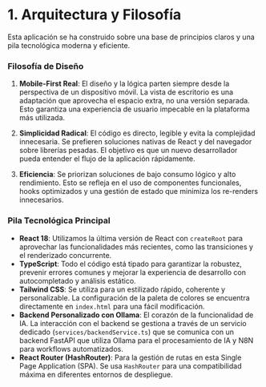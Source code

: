 # 1. Arquitectura y Filosofía

Esta aplicación se ha construido sobre una base de principios claros y una pila tecnológica moderna y eficiente.

### Filosofía de Diseño

1.  **Mobile-First Real**: El diseño y la lógica parten siempre desde la perspectiva de un dispositivo móvil. La vista de escritorio es una adaptación que aprovecha el espacio extra, no una versión separada. Esto garantiza una experiencia de usuario impecable en la plataforma más utilizada.

2.  **Simplicidad Radical**: El código es directo, legible y evita la complejidad innecesaria. Se prefieren soluciones nativas de React y del navegador sobre librerías pesadas. El objetivo es que un nuevo desarrollador pueda entender el flujo de la aplicación rápidamente.

3.  **Eficiencia**: Se priorizan soluciones de bajo consumo lógico y alto rendimiento. Esto se refleja en el uso de componentes funcionales, hooks optimizados y una gestión de estado que minimiza los re-renders innecesarios.

### Pila Tecnológica Principal

-   **React 18**: Utilizamos la última versión de React con `createRoot` para aprovechar las funcionalidades más recientes, como las transiciones y el renderizado concurrente.
-   **TypeScript**: Todo el código está tipado para garantizar la robustez, prevenir errores comunes y mejorar la experiencia de desarrollo con autocompletado y análisis estático.
-   **Tailwind CSS**: Se utiliza para un estilizado rápido, coherente y personalizable. La configuración de la paleta de colores se encuentra directamente en `index.html` para una fácil modificación.
-   **Backend Personalizado con Ollama**: El corazón de la funcionalidad de IA. La interacción con el backend se gestiona a través de un servicio dedicado (`services/backendService.ts`) que se comunica con un backend FastAPI que utiliza Ollama para el procesamiento de IA y N8N para workflows automatizados.
-   **React Router (HashRouter)**: Para la gestión de rutas en esta Single Page Application (SPA). Se usa `HashRouter` para una compatibilidad máxima en diferentes entornos de despliegue.
